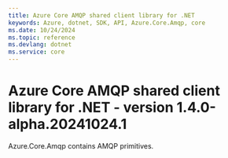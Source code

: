 ```yaml
---
title: Azure Core AMQP shared client library for .NET
keywords: Azure, dotnet, SDK, API, Azure.Core.Amqp, core
ms.date: 10/24/2024
ms.topic: reference
ms.devlang: dotnet
ms.service: core
---
```

# Azure Core AMQP shared client library for .NET - version 1.4.0-alpha.20241024.1 


Azure.Core.Amqp contains AMQP primitives. 

